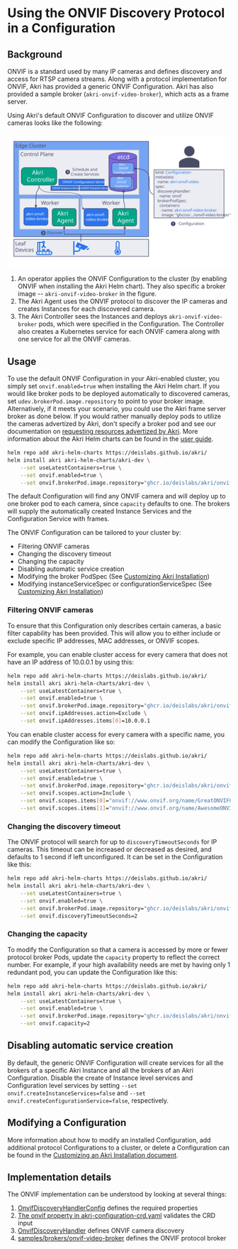 # Using the ONVIF Discovery Protocol in a Configuration
## Background
ONVIF is a standard used by many IP cameras and defines discovery and access for RTSP camera streams. Along with a protocol implementation for ONVIF, Akri has provided a generic ONVIF Configuration. Akri has also provided a sample broker (`akri-onvif-video-broker`), which acts as a frame server.

Using Akri's default ONVIF Configuration to discover and utilize ONVIF cameras looks like the following:

<img src="./media/onvif-flow.svg" alt="Akri ONVIF Flow" style="padding-bottom: 5px; padding-top: 5px;
margin-right: auto; display: block; margin-left: auto;"/>
1. An operator applies the ONVIF Configuration to the cluster (by enabling ONVIF when installing the Akri Helm chart). They also specific a broker image -- `akri-onvif-video-broker` in the figure.
1. The Akri Agent uses the ONVIF protocol to discover the IP cameras and creates Instances for each discovered camera.
1. The Akri Controller sees the Instances and deploys `akri-onvif-video-broker` pods, which were specified in the Configuration. The Controller also creates a Kubernetes service for each ONVIF camera along with one service for all the ONVIF cameras.

## Usage
To use the default ONVIF Configuration in your Akri-enabled cluster, you simply set `onvif.enabled=true` when installing the Akri Helm chart. If you would like broker pods to be deployed automatically to discovered cameras, set `udev.brokerPod.image.repository` to point to your broker image. Alternatively, if it meets your scenario, you could use the Akri frame server broker as done below. If you would rather manually deploy pods to utilize the cameras advertized by Akri, don't specify a broker pod and see our documentation on [requesting resources advertized by Akri](./requesting-akri-resources.md). More information about the Akri Helm charts can be found in the [user guide](./user-guide.md#understanding-akri-helm-charts).

```bash
helm repo add akri-helm-charts https://deislabs.github.io/akri/
helm install akri akri-helm-charts/akri-dev \
    --set useLatestContainers=true \
    --set onvif.enabled=true \
    --set onvif.brokerPod.image.repository="ghcr.io/deislabs/akri/onvif-video-broker:latest-dev"
```

The default Configuration will find any ONVIF camera and will deploy up to one broker pod to each camera, since `capacity` defaults to one. The brokers will supply the automatically created Instance Services and the Configuration Service with frames.

The ONVIF Configuration can be tailored to your cluster by:

* Filtering ONVIF cameras
* Changing the discovery timeout
* Changing the capacity
* Disabling automatic service creation
* Modifying the broker PodSpec (See [Customizing Akri
  Installation](./customizing-akri-installation.md#modifying-the-brokerpodspec))
* Modifying instanceServiceSpec or configurationServiceSpec (See [Customizing Akri
  Installation](./customizing-akri-installation.md#modifying-instanceservicespec-or-configurationservicespec))

### Filtering ONVIF cameras
To ensure that this Configuration only describes certain cameras, a basic filter capability has been provided.  This
will allow you to either include or exclude specific IP addresses, MAC addresses, or ONVIF scopes.

For example, you can enable cluster access for every camera that does not have an IP address of 10.0.0.1 by using this:
```bash
helm repo add akri-helm-charts https://deislabs.github.io/akri/
helm install akri akri-helm-charts/akri-dev \
    --set useLatestContainers=true \
    --set onvif.enabled=true \
    --set onvif.brokerPod.image.repository="ghcr.io/deislabs/akri/onvif-video-broker:latest-dev" \
    --set onvif.ipAddresses.action=Exclude \
    --set onvif.ipAddresses.items[0]=10.0.0.1
```

You can enable cluster access for every camera with a specific name, you can modify the Configuration like so:
```bash
helm repo add akri-helm-charts https://deislabs.github.io/akri/
helm install akri akri-helm-charts/akri-dev \
    --set useLatestContainers=true \
    --set onvif.enabled=true \
    --set onvif.brokerPod.image.repository="ghcr.io/deislabs/akri/onvif-video-broker:latest-dev" \
    --set onvif.scopes.action=Include \
    --set onvif.scopes.items[0]="onvif://www.onvif.org/name/GreatONVIFCamera" \
    --set onvif.scopes.items[1]="onvif://www.onvif.org/name/AwesomeONVIFCamera"
```

### Changing the discovery timeout
The ONVIF protocol will search for up to `discoveryTimeoutSeconds` for IP cameras. This timeout can be increased or
decreased as desired, and defaults to 1 second if left unconfigured. It can be set in the Configuration like this:
```bash
helm repo add akri-helm-charts https://deislabs.github.io/akri/
helm install akri akri-helm-charts/akri-dev \
    --set useLatestContainers=true \
    --set onvif.enabled=true \
    --set onvif.brokerPod.image.repository="ghcr.io/deislabs/akri/onvif-video-broker:latest-dev" \
    --set onvif.discoveryTimeoutSeconds=2
```

### Changing the capacity
To modify the Configuration so that a camera is accessed by more or fewer protocol broker Pods, update the `capacity`
property to reflect the correct number.  For example, if your high availability needs are met by having only 1 redundant
pod, you can update the Configuration like this:
```bash
helm repo add akri-helm-charts https://deislabs.github.io/akri/
helm install akri akri-helm-charts/akri-dev \
    --set useLatestContainers=true \
    --set onvif.enabled=true \
    --set onvif.brokerPod.image.repository="ghcr.io/deislabs/akri/onvif-video-broker:latest-dev" \
    --set onvif.capacity=2
```

## Disabling automatic service creation
By default, the generic ONVIF Configuration will create services for all the brokers of a specific Akri Instance and all the brokers of an Akri Configuration. Disable the create of Instance level services and Configuration level services by setting `--set onvif.createInstanceServices=false` and `--set onvif.createConfigurationService=false`, respectively.

## Modifying a Configuration
More information about how to modify an installed Configuration, add additional protocol Configurations to a cluster, or
delete a Configuration can be found in the [Customizing an Akri Installation
document](./customizing-akri-installation.md).

## Implementation details
The ONVIF implementation can be understood by looking at several things:

1. [OnvifDiscoveryHandlerConfig](../shared/src/akri/configuration.rs) defines the required properties
1. [The onvif property in akri-configuration-crd.yaml](../deployment/helm/crds/akri-configuration-crd.yaml) validates
   the CRD input
1. [OnvifDiscoveryHandler](../agent/src/protocols/onvif/discovery_handler.rs) defines ONVIF camera discovery
1. [samples/brokers/onvif-video-broker](../samples/brokers/onvif-video-broker) defines the ONVIF protocol broker